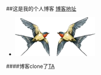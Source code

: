 ##这是我的个人博客
[博客地址](http://yannan.me)

- ![LOGO](https://github.com/Southswallows/Southswallows.github.io/raw/master/public/img/southswallows-logo.png)

####博客clone了[TA](http://painterlin.com/)


